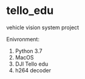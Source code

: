 # tello_edu
vehicle vision system project

Enivronment:
  1. Python 3.7
  2. MacOS
  3. DJI Tello edu
  4. h264 decoder
  
  
